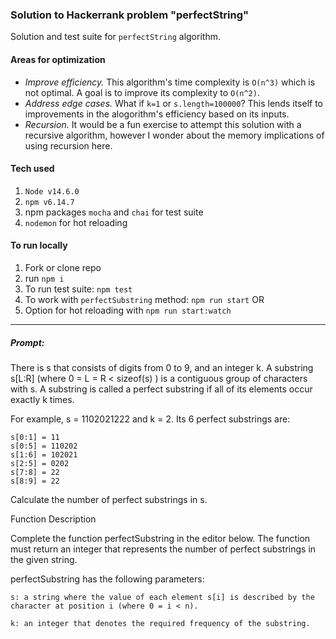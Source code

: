 ### Solution to Hackerrank problem "perfectString"

Solution and test suite for `perfectString` algorithm.

#### Areas for optimization
* *Improve efficiency.* This algorithm's time complexity is `O(n^3)` which is not optimal. A goal is to improve its complexity to `O(n^2)`.
* *Address edge cases.* What if `k=1` or `s.length=100000`? This lends itself to improvements in the alogorithm's efficiency based on its inputs.
* *Recursion.* It would be a fun exercise to attempt this solution with a recursive algorithm, however I wonder about the memory implications of using recursion here. 

#### Tech used
1. `Node v14.6.0`
1. `npm v6.14.7`
1. npm packages `mocha` and `chai` for test suite
1. `nodemon` for hot reloading

#### To run locally
1. Fork or clone repo
1. run `npm i`
1. To run test suite: `npm test`
1. To work with `perfectSubstring` method: `npm run start` OR
1. Option for hot reloading with `npm run start:watch`

***

##### Prompt: 
There is s that consists of digits from 0 to 9, and an integer k. A substring s[L:R] (where 0 = L = R < sizeof(s) ) is a contiguous group of characters with s.  A substring is called a perfect substring if all of its elements occur exactly k times. 

For example,  s = 1102021222 and k = 2. Its 6 perfect substrings are:

    s[0:1] = 11
    s[0:5] = 110202
    s[1:6] = 102021
    s[2:5] = 0202
    s[7:8] = 22
    s[8:9] = 22

Calculate the number of perfect substrings in s.

Function Description

Complete the function perfectSubstring in the editor below. The function must return an integer that represents the number of perfect substrings in the given string.

perfectSubstring has the following parameters:

    s: a string where the value of each element s[i] is described by the character at position i (where 0 = i < n).

    k: an integer that denotes the required frequency of the substring.
